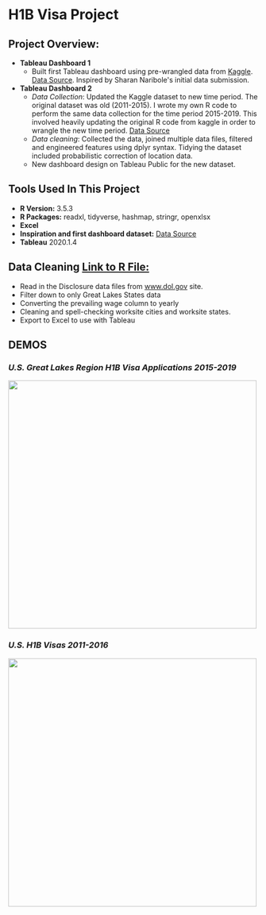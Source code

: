 
# H1B Visa Project

## Project Overview:

- **Tableau Dashboard 1** 
  - Built first Tableau dashboard using pre-wrangled data from [Kaggle](www.kaggle.com).  [Data Source](https://www.kaggle.com/nsharan/h-1b-visa).  Inspired by Sharan Naribole's initial data submission.
- **Tableau Dashboard 2**
  - *Data Collection*:  Updated the Kaggle dataset to new time period.  The original dataset was old (2011-2015).  I wrote my own R code to perform the same data collection for the time period 2015-2019.  This involved heavily updating the original R code from kaggle in order to wrangle the new time period.  [Data Source](https://www.dol.gov/agencies/eta/foreign-labor/performance)
  - *Data cleaning*:  Collected the data, joined multiple data files, filtered and engineered features using dplyr syntax.  Tidying the dataset included probabilistic correction of location data.
  - New dashboard design on Tableau Public for the new dataset.  
  
 
## Tools Used In This Project
- **R Version:** 3.5.3
- **R Packages:** readxl, tidyverse, hashmap, stringr, openxlsx
- **Excel**
- **Inspiration and first dashboard dataset:** [Data Source](https://www.kaggle.com/nsharan/h-1b-visa)
- **Tableau** 2020.1.4
 

## Data Cleaning [Link to R File:](https://github.com/abrambeyer/Tableau_Projects/tree/main/h1b_visa_project_2015_2019/R)
- Read in the Disclosure data files from www.dol.gov site.
- Filter down to only Great Lakes States data
- Converting the prevailing wage column to yearly
- Cleaning and spell-checking worksite cities and worksite states.
- Export to Excel to use with Tableau

## DEMOS


### ***U.S. Great Lakes Region H1B Visa Applications 2015-2019***
<img src="https://github.com/abrambeyer/Tableau_Projects/blob/main/h1b_visa_project_2015_2019/2015_2019_demo_gif.gif" width="500">
 
### ***U.S. H1B Visas 2011-2016***
<img src="https://github.com/abrambeyer/Tableau_Projects/blob/main/h1b_visa_project_2015_2019/2011_2015_demo_gif.gif" width="500">
 
 
 
